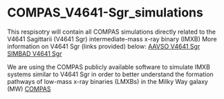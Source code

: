 # COMPAS_V4641-Sgr_simulations
This respisotry will contain all COMPAS simulations directly related to the V4641 Sagittarii (V4641 Sgr) intermediate-mass x-ray binary (IMXB)
More information on V4641 Sgr (links provided) below:
[AAVSO V4641 Sgr](https://www.aavso.org/vsots_v4641sgr)
[SIMBAD  V4641 Sgr](https://simbad.u-strasbg.fr/simbad/sim-id?Ident=V4641+Sgr)

We are using the COMPAS publicly available software to simulate IMXB systems similar to V4641 Sgr in order to better understand the formation pathways of low-mass x-ray binaries (LMXBs) in the Milky Way galaxy (MW)
[COMPAS](https://compas.readthedocs.io/en/latest/)
